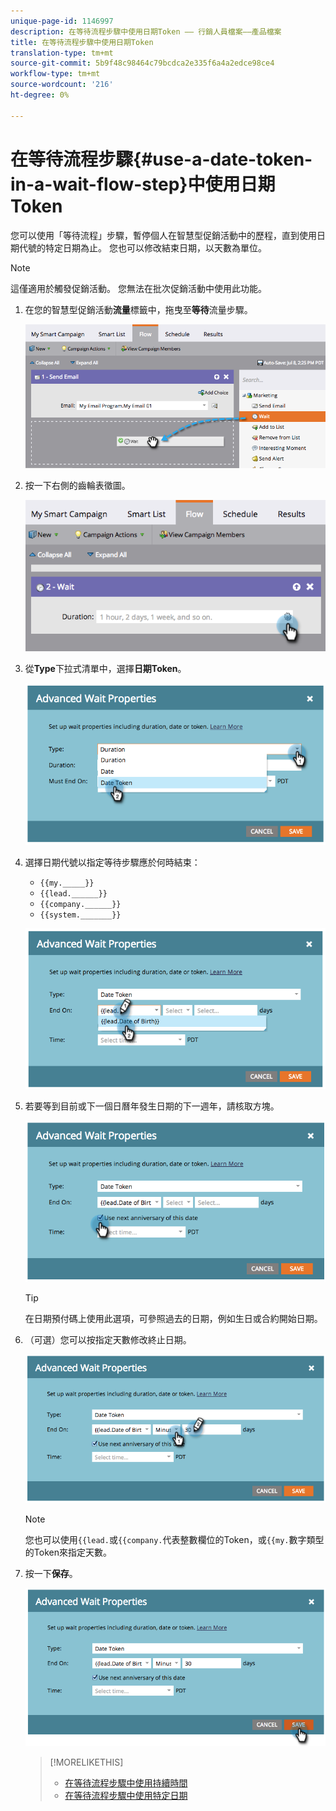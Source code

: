 ```yaml
---
unique-page-id: 1146997
description: 在等待流程步驟中使用日期Token —— 行銷人員檔案——產品檔案
title: 在等待流程步驟中使用日期Token
translation-type: tm+mt
source-git-commit: 5b9f48c98464c79bcdca2e335f6a4a2edce98ce4
workflow-type: tm+mt
source-wordcount: '216'
ht-degree: 0%

---
```



# 在等待流程步驟{#use-a-date-token-in-a-wait-flow-step}中使用日期Token

您可以使用「等待流程」步驟，暫停個人在智慧型促銷活動中的歷程，直到使用日期代號的特定日期為止。 您也可以修改結束日期，以天數為單位。

>[!NOTE]
>
>這僅適用於觸發促銷活動。 您無法在批次促銷活動中使用此功能。

1. 在您的智慧型促銷活動&#x200B;**流量**&#x200B;標籤中，拖曳至&#x200B;**等待**&#x200B;流量步驟。

   ![](assets/image2014-9-22-14-3a8-3a22.png)

1. 按一下右側的齒輪表徵圖。

   ![](assets/image2014-9-22-14-3a8-3a37.png)

1. 從&#x200B;**Type**&#x200B;下拉式清單中，選擇&#x200B;**日期Token**。

   ![](assets/image2014-9-22-14-3a8-3a41.png)

1. 選擇日期代號以指定等待步驟應於何時結束：

   * `{{my._____}}`
   * `{{lead.______}}`
   * `{{company.______}}`
   * `{{system._______}}`

   ![](assets/image2014-9-22-14-3a9-3a33.png)

1. 若要等到目前或下一個日曆年發生日期的下一週年，請核取方塊。

   ![](assets/image2014-9-22-14-3a9-3a37.png)

   >[!TIP]
   >
   >在日期預付碼上使用此選項，可參照過去的日期，例如生日或合約開始日期。

1. （可選）您可以按指定天數修改終止日期。

   ![](assets/image2014-9-22-14-3a9-3a57.png)

   >[!NOTE]
   >
   >您也可以使用`{{lead.`或`{{company.`代表整數欄位的Token，或`{{my.`數字類型的Token來指定天數。

1. 按一下&#x200B;**保存**。

   ![](assets/image2014-9-22-14-3a11-3a3.png)

   >[!MORELIKETHIS]
   >
   >* [在等待流程步驟中使用持續時間](/help/marketo/product-docs/core-marketo-concepts/smart-campaigns/flow-actions/wait/use-a-duration-in-a-wait-flow-step.md)
   >* [在等待流程步驟中使用特定日期](/help/marketo/product-docs/core-marketo-concepts/smart-campaigns/flow-actions/wait/use-a-specific-date-in-a-wait-flow-step.md)

